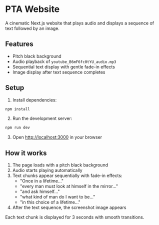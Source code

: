 # PTA Website

A cinematic Next.js website that plays audio and displays a sequence of text followed by an image.

## Features

- Pitch black background
- Audio playback of `youtube_B6mF6fc0tYU_audio.mp3`
- Sequential text display with gentle fade-in effects
- Image display after text sequence completes

## Setup

1. Install dependencies:
```bash
npm install
```

2. Run the development server:
```bash
npm run dev
```

3. Open [http://localhost:3000](http://localhost:3000) in your browser

## How it works

1. The page loads with a pitch black background
2. Audio starts playing automatically
3. Text chunks appear sequentially with fade-in effects:
   - "Once in a lifetime..."
   - "every man must look at himself in the mirror..."
   - "and ask himself..."
   - "what kind of man do I want to be..."
   - "in this choice of a lifetime..."
4. After the text sequence, the screenshot image appears

Each text chunk is displayed for 3 seconds with smooth transitions.

